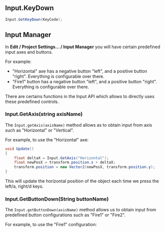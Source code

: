 
## Input.KeyDown

```C#
Input.GetKeyDown(KeyCode);
```

## Input Manager

In **Edit / Project Settings... / Input Manager** you will have certain predefined input axes and buttons.

For example:

- "Horizontal" axe has a negative button "left", and a positive button "right". Everything is configurable over there.
- "Fire1" button has a negative button "left", and a positive button "right". Everything is configurable over there.

There are certains functions in the Input API which allows to directly uses these predefined controls.

### Input.GetAxis(string axisName)

 The ``Input.getAxis(axisName)`` method allows as to obtain input from axis such as "Horizontal" or "Vertical".

For example, to use the "Horizontal" axe:

```C#
void Update()
{
    float deltaX = Input.GetAxis("Horizontal");
    float newPosX = transform.position.x + deltaX;
    transform.position = new Vector2(newPosX, transform.position.y);
}
```

This will update the horizontal position of the object each time we press the left/a, right/d keys.

### Input.GetButtonDown(String buttonName)

The ``Input.getButtonDown(axisName)`` method allows us to obtain input from predefined button configurations such as "Fire1" or "Fire2".

For example, to use the "Fire1" configuration:



